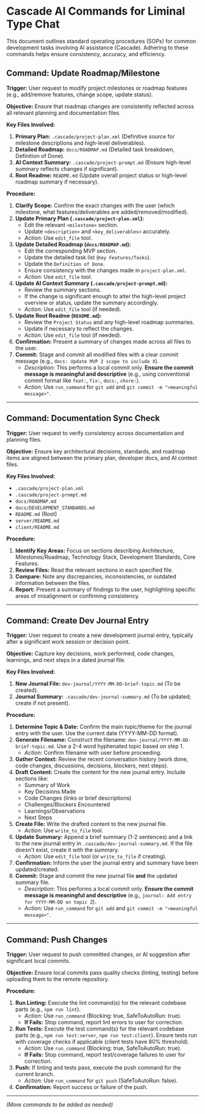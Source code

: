 # Cascade AI Commands for Liminal Type Chat

This document outlines standard operating procedures (SOPs) for common development tasks involving AI assistance (Cascade). Adhering to these commands helps ensure consistency, accuracy, and efficiency.

## Command: Update Roadmap/Milestone

**Trigger:** User request to modify project milestones or roadmap features (e.g., add/remove features, change scope, update status).

**Objective:** Ensure that roadmap changes are consistently reflected across all relevant planning and documentation files.

**Key Files Involved:**

1.  **Primary Plan:** `.cascade/project-plan.xml` (Definitive source for milestone descriptions and high-level deliverables).
2.  **Detailed Roadmap:** `docs/ROADMAP.md` (Detailed task breakdown, Definition of Done).
3.  **AI Context Summary:** `.cascade/project-prompt.md` (Ensure high-level summary reflects changes if significant).
4.  **Root Readme:** `README.md` (Update overall project status or high-level roadmap summary if necessary).

**Procedure:**

1.  **Clarify Scope:** Confirm the exact changes with the user (which milestone, what features/deliverables are added/removed/modified).
2.  **Update Primary Plan (`.cascade/project-plan.xml`):**
    *   Edit the relevant `<milestone>` section.
    *   Update `<description>` and `<key_deliverables>` accurately.
    *   *Action:* Use `edit_file` tool.
3.  **Update Detailed Roadmap (`docs/ROADMAP.md`):**
    *   Edit the corresponding MVP section.
    *   Update the detailed task list (`Key Features/Tasks`).
    *   Update the `Definition of Done`.
    *   Ensure consistency with the changes made in `project-plan.xml`.
    *   *Action:* Use `edit_file` tool.
4.  **Update AI Context Summary (`.cascade/project-prompt.md`):**
    *   Review the summary sections.
    *   If the change is significant enough to alter the high-level project overview or status, update the summary accordingly.
    *   *Action:* Use `edit_file` tool (if needed).
5.  **Update Root Readme (`README.md`):**
    *   Review the `Project Status` and any high-level roadmap summaries.
    *   Update if necessary to reflect the changes.
    *   *Action:* Use `edit_file` tool (if needed).
6.  **Confirmation:** Present a summary of changes made across all files to the user.
7.  **Commit:** Stage and commit all modified files with a clear commit message (e.g., `docs: Update MVP 2 scope to include X`).
    *   *Description:* This performs a local commit only. **Ensure the commit message is meaningful and descriptive** (e.g., using conventional commit format like `feat:`, `fix:`, `docs:`, `chore:`).
    *   *Action:* Use `run_command` for `git add` and `git commit -m "<meaningful message>"`.

---

## Command: Documentation Sync Check

**Trigger:** User request to verify consistency across documentation and planning files.

**Objective:** Ensure key architectural decisions, standards, and roadmap items are aligned between the primary plan, developer docs, and AI context files.

**Key Files Involved:**

*   `.cascade/project-plan.xml`
*   `.cascade/project-prompt.md`
*   `docs/ROADMAP.md`
*   `docs/DEVELOPMENT_STANDARDS.md`
*   `README.md` (Root)
*   `server/README.md`
*   `client/README.md`

**Procedure:**

1.  **Identify Key Areas:** Focus on sections describing Architecture, Milestones/Roadmap, Technology Stack, Development Standards, Core Features.
2.  **Review Files:** Read the relevant sections in each specified file.
3.  **Compare:** Note any discrepancies, inconsistencies, or outdated information between the files.
4.  **Report:** Present a summary of findings to the user, highlighting specific areas of misalignment or confirming consistency.

---

## Command: Create Dev Journal Entry

**Trigger:** User request to create a new development journal entry, typically after a significant work session or decision point.

**Objective:** Capture key decisions, work performed, code changes, learnings, and next steps in a dated journal file.

**Key Files Involved:**

1.  **New Journal File:** `dev-journal/YYYY-MM-DD-brief-topic.md` (To be created).
2.  **Journal Summary:** `.cascade/dev-journal-summary.md` (To be updated; create if not present).

**Procedure:**

1.  **Determine Topic & Date:** Confirm the main topic/theme for the journal entry with the user. Use the current date (YYYY-MM-DD format).
2.  **Generate Filename:** Construct the filename: `dev-journal/YYYY-MM-DD-brief-topic.md`. Use a 2-4 word hyphenated topic based on step 1.
    *   *Action:* Confirm filename with user before proceeding.
3.  **Gather Context:** Review the recent conversation history (work done, code changes, discussions, decisions, blockers, next steps).
4.  **Draft Content:** Create the content for the new journal entry. Include sections like:
    *   Summary of Work
    *   Key Decisions Made
    *   Code Changes (links or brief descriptions)
    *   Challenges/Blockers Encountered
    *   Learnings/Observations
    *   Next Steps
5.  **Create File:** Write the drafted content to the new journal file.
    *   *Action:* Use `write_to_file` tool.
6.  **Update Summary:** Append a brief summary (1-2 sentences) and a link to the new journal entry in `.cascade/dev-journal-summary.md`. If the file doesn't exist, create it with the summary.
    *   *Action:* Use `edit_file` tool (or `write_to_file` if creating).
7.  **Confirmation:** Inform the user the journal entry and summary have been updated/created.
8.  **Commit:** Stage and commit the new journal file **and** the updated summary file.
    *   *Description:* This performs a local commit only. **Ensure the commit message is meaningful and descriptive** (e.g., `journal: Add entry for YYYY-MM-DD on topic Z`).
    *   *Action:* Use `run_command` for `git add` and `git commit -m "<meaningful message>"`.

---

## Command: Push Changes

**Trigger:** User request to push committed changes, or AI suggestion after significant local commits.

**Objective:** Ensure local commits pass quality checks (linting, testing) before uploading them to the remote repository.

**Procedure:**

1.  **Run Linting:** Execute the lint command(s) for the relevant codebase parts (e.g., `npm run lint`).
    *   *Action:* Use `run_command` (Blocking: true, SafeToAutoRun: true).
    *   **If Fails:** Stop command, report lint errors to user for correction.
2.  **Run Tests:** Execute the test command(s) for the relevant codebase parts (e.g., `npm run test:server`, `npm run test:client`). Ensure tests run with coverage checks if applicable (client tests have 80% threshold).
    *   *Action:* Use `run_command` (Blocking: true, SafeToAutoRun: true).
    *   **If Fails:** Stop command, report test/coverage failures to user for correction.
3.  **Push:** If linting and tests pass, execute the push command for the current branch.
    *   *Action:* Use `run_command` for `git push` (SafeToAutoRun: false).
4.  **Confirmation:** Report success or failure of the push.

---

*(More commands to be added as needed)*
